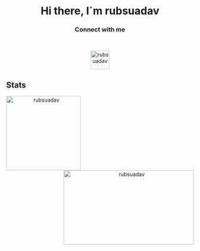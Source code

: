 <h1 align="center">Hi there, I´m rubsuadav </h1>

<div align="center"
-  Gmail: rsuarezdavid@gmail.com
<br/>
<h3>Connect with me</h3>
<br/>
<p align="center">
  <a href="https://www.linkedin.com/in/rub%C3%A9n-su%C3%A1rez-david-4384a6280/" target="blank"><img align="center" src="https://user-images.githubusercontent.com/80225828/263198830-2497ec8d-52e2-4da0-84c6-76c420f8bcc7.png" alt="rubsuadav" height="50" width="50" /></a> 
</p>
</div>

<h2>Stats</h2>


<div align="center">
<p><img align="left" src="https://github-readme-stats.vercel.app/api?username=rubsuadav&show_icons=true&include_all_commits=true&theme=buefy&hide_border=true" alt="rubsuadav" height="200"/></p>
<p>&nbsp;<img align="right" src="https://github-readme-stats.vercel.app/api/top-langs?username=rubsuadav&show_icons=true&locale=en&layout=compact&hide_border=true&theme=buefy" alt="rubsuadav" height="200" width="350"/></p>
</div>
